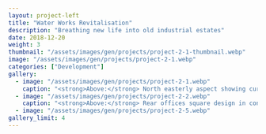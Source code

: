 ```yaml
---
layout: project-left
title: "Water Works Revitalisation"
description: "Breathing new life into old industrial estates"
date: 2018-12-20
weight: 3
thumbnail: "/assets/images/gen/projects/project-2-1-thumbnail.webp"
image: "/assets/images/gen/projects/project-2-1.webp"
categories: ["Development"]
gallery:
  - image: "/assets/images/gen/projects/project-2-1.webp"
    caption: "<strong>Above:</strong> North easterly aspect showing curved design"
  - image: "/assets/images/gen/projects/project-2-2.webp"
    caption: "<strong>Above:</strong> Rear offices square design in contrast"
  - image: "/assets/images/gen/projects/project-2-5.webp"
gallery_limit: 4
---
```

